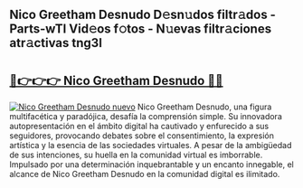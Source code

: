 ## Nico Greetham Desnudo D𝚎sn𝚞dos filtr𝚊dos - Parts-wTI Vid𝚎os f𝚘tos - N𝚞evas filtr𝚊ciones atr𝚊ctivas tng3l

# <h2><a href="http://mb1mpb.tromn.icu/?c=Nico+Greetham+Desnudo">🔗👉👉👉 Nico Greetham Desnudo 🔗🔗</a></h2>

[![Nico Greetham Desnudo nuevo](https://i.imgur.com/pEAQMta.gif)](http://mb1mpb.tromn.icu/?c=Nico+Greetham+Desnudo)
Nico Greetham Desnudo, una figura multifacética y paradójica, desafía la comprensión simple. Su innovadora autopresentación en el ámbito digital ha cautivado y enfurecido a sus seguidores, provocando debates sobre el consentimiento, la expresión artística y la esencia de las sociedades virtuales. A pesar de la ambigüedad de sus intenciones, su huella en la comunidad virtual es imborrable. Impulsado por una determinación inquebrantable y un encanto innegable, el alcance de Nico Greetham Desnudo en la comunidad digital es ilimitado.
